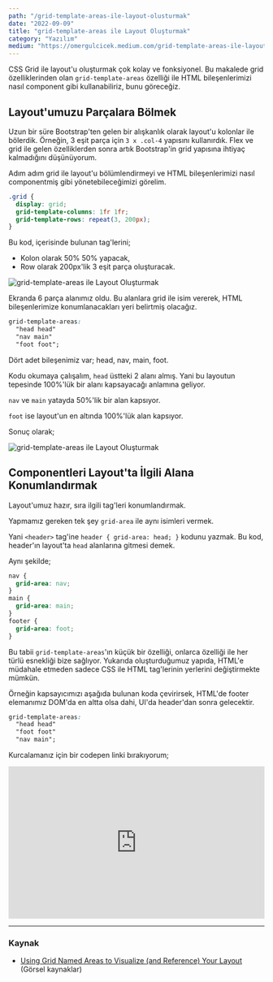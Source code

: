 ```yaml
---
path: "/grid-template-areas-ile-layout-olusturmak"
date: "2022-09-09"
title: "grid-template-areas ile Layout Oluşturmak"
category: "Yazılım"
medium: "https://omergulcicek.medium.com/grid-template-areas-ile-layout-olu%C5%9Fturmak-619a93489ebf"
---
```


CSS Grid ile layout'u oluşturmak çok kolay ve fonksiyonel. Bu makalede grid özelliklerinden olan `grid-template-areas` özelliği ile HTML bileşenlerimizi nasıl component gibi kullanabiliriz, bunu göreceğiz.

## Layout'umuzu Parçalara Bölmek

Uzun bir süre Bootstrap'ten gelen bir alışkanlık olarak layout'u kolonlar ile bölerdik. Örneğin, 3 eşit parça için `3 x .col-4` yapısını kullanırdık. Flex ve grid ile gelen özelliklerden sonra artık Bootstrap'in grid yapısına ihtiyaç kalmadığını düşünüyorum.

Adım adım grid ile layout'u bölümlendirmeyi ve HTML bileşenlerimizi nasıl componentmiş gibi yönetebileceğimizi görelim.

```css
.grid {
  display: grid;
  grid-template-columns: 1fr 1fr;
  grid-template-rows: repeat(3, 200px);
}
```

Bu kod, içerisinde bulunan tag'lerini;

- Kolon olarak 50% 50% yapacak,
- Row olarak 200px'lik 3 eşit parça oluşturacak.

![grid-template-areas ile Layout Oluşturmak](/img/blog/2022-09-09/grid-template-areas-ile-layout-olusturmak-1.jpg)

Ekranda 6 parça alanımız oldu. Bu alanlara grid ile isim vererek, HTML bileşenlerimize konumlanacakları yeri belirtmiş olacağız.

```css
grid-template-areas:
  "head head"
  "nav main"
  "foot foot";
```

Dört adet bileşenimiz var; head, nav, main, foot.

Kodu okumaya çalışalım, `head` üstteki 2 alanı almış. Yani bu layoutun tepesinde 100%'lük bir alanı kapsayacağı anlamına geliyor.

`nav` ve `main` yatayda 50%'lik bir alan kapsıyor.

`foot` ise layout'un en altında 100%'lük alan kapsıyor.

Sonuç olarak;

![grid-template-areas ile Layout Oluşturmak](/img/blog/2022-09-09/grid-template-areas-ile-layout-olusturmak-2.jpg)

## Componentleri Layout'ta İlgili Alana Konumlandırmak

Layout'umuz hazır, sıra ilgili tag'leri konumlandırmak.

Yapmamız gereken tek şey `grid-area` ile aynı isimleri vermek.

Yani `<header>` tag'ine `header { grid-area: head; }` kodunu yazmak. Bu kod, header'ın layout'ta `head` alanlarına gitmesi demek.

Aynı şekilde;

```css
nav {
  grid-area: nav;
}
main {
  grid-area: main;
}
footer {
  grid-area: foot;
}
```

Bu tabii `grid-template-areas`'ın küçük bir özelliği, onlarca özelliği ile her türlü esnekliği bize sağlıyor. Yukarıda oluşturduğumuz yapıda, HTML'e müdahale etmeden sadece CSS ile HTML tag'lerinin yerlerini değiştirmekte mümkün.

Örneğin kapsayıcımızı aşağıda bulunan koda çevirirsek, HTML'de footer elemanımız DOM'da en altta olsa dahi, UI'da header'dan sonra gelecektir.

```css
grid-template-areas:
  "head head"
  "foot foot"
  "nav main";
```

Kurcalamanız için bir codepen linki bırakıyorum;

<iframe height="300" style="width: 100%;" scrolling="no" title="Grid Template Areas" src="https://codepen.io/omergulcicek/embed/LYmNmeY?default-tab=html%2Cresult" frameborder="no" loading="lazy" allowtransparency="true" allowfullscreen="true">
  See the Pen <a href="https://codepen.io/omergulcicek/pen/LYmNmeY">
  Grid Template Areas</a> by Ömer Gülçiçek (<a href="https://codepen.io/omergulcicek">@omergulcicek</a>)
  on <a href="https://codepen.io">CodePen</a>.
</iframe>

---

### Kaynak

- <a href="https://css-tricks.com/using-grid-named-areas-to-visualize-and-reference-your-layout/" target="_blank" rel="noreferrer noopener">Using Grid Named Areas to Visualize (and Reference) Your Layout</a> (Görsel kaynaklar)
